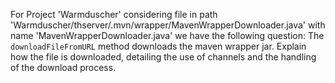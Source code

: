 For Project 'Warmduscher' considering file in path 'Warmduscher/thserver/.mvn/wrapper/MavenWrapperDownloader.java' with name 'MavenWrapperDownloader.java' we have the following question: 
The `downloadFileFromURL` method downloads the maven wrapper jar. Explain how the file is downloaded, detailing the use of channels and the handling of the download process.